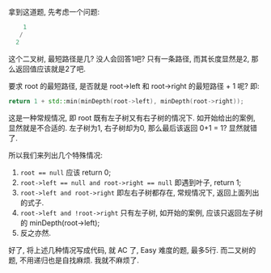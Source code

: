 拿到这道题, 先考虑一个问题:

```cpp
    1
   /
  2
```

这个二叉树, 最短路径是几? 没人会回答1吧? 只有一条路径, 而其长度显然是2, 那么返回值应该就是2了吧.

要求 root 的最短路径, 是否就是 root->left 和 root->right 的最短路径 + 1 呢? 即:

```cpp
return 1 + std::min(minDepth(root->left), minDepth(root->right));
```

这是一种常规情况, 即 root 既有左子树又有右子树的情况下. 如开始给出的案例, 显然就是不合适的.
左子树为1, 右子树却为0, 那么最后该返回 0+1 = 1? 显然就错了.

所以我们来列出几个特殊情况:

1. `root == null` 应该 return 0;
2. `root->left == null and root->right == null` 即遇到叶子, return 1;
3. `root->left and root->right` 即左右子树都存在, 常规情况下, 返回上面列出的式子.
4. `root->left and !root->right` 只有左子树, 如开始的案例, 应该只返回左子树的 minDepth(root->left);
5. 反之亦然.

好了, 将上述几种情况写成代码, 就 AC 了, Easy 难度的题, 最多5行. 而二叉树的题, 不用递归也是自找麻烦. 我就不麻烦了.
